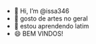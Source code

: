 - 👋 Hi, I’m @issa346
- 👀 gosto de artes no geral 
- 🌱 estou aprendendo latim 
- 😄 BEM VINDOS!


<!---
issa346/issa346 is a ✨ special ✨ repository because its `README.md` (this file) appears on your GitHub profile.
You can click the Preview link to take a look at your changes.
--->
